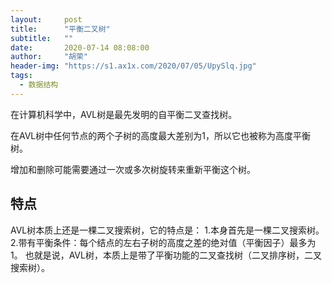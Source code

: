 ```yaml
---
layout:     post
title:      "平衡二叉树"
subtitle:   ""
date:       2020-07-14 08:08:00
author:     "胡荣"
header-img: "https://s1.ax1x.com/2020/07/05/UpySlq.jpg"
tags:
  - 数据结构
---
```


在计算机科学中，AVL树是最先发明的自平衡二叉查找树。

在AVL树中任何节点的两个子树的高度最大差别为1，所以它也被称为高度平衡树。

增加和删除可能需要通过一次或多次树旋转来重新平衡这个树。

## 特点

AVL树本质上还是一棵二叉搜索树，它的特点是：
1.本身首先是一棵二叉搜索树。
2.带有平衡条件：每个结点的左右子树的高度之差的绝对值（平衡因子）最多为1。
也就是说，AVL树，本质上是带了平衡功能的二叉查找树（二叉排序树，二叉搜索树）。
